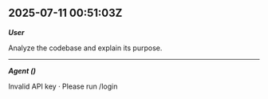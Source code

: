 ## 2025-07-11 00:51:03Z

<!-- Claude Code Session fafb0aa0-85c0-4aa2-a362-5aae72360217 (2025-07-11_00-51-03Z) -->

_**User**_

Analyze the codebase and explain its purpose.

---

_**Agent (<synthetic>)**_

Invalid API key · Please run /login

